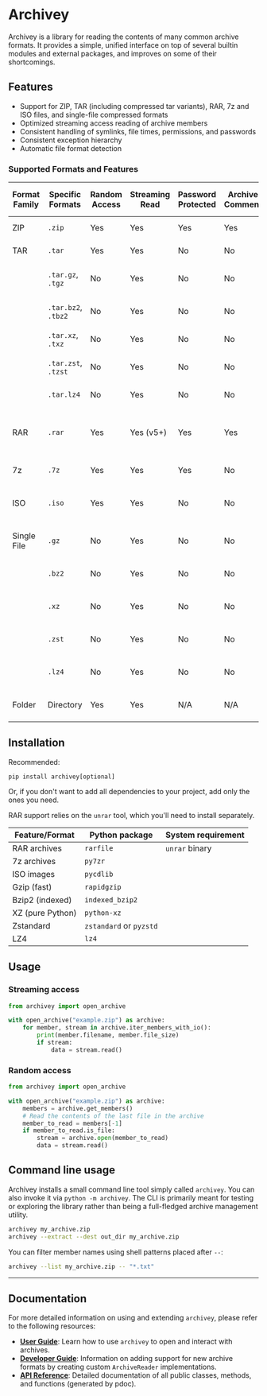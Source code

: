 # Archivey

Archivey is a library for reading the contents of many common archive formats. It provides a simple, unified interface on top of several builtin modules and external packages, and improves on some of their shortcomings.


## Features

- Support for ZIP, TAR (including compressed tar variants), RAR, 7z and ISO files, and single-file compressed formats
- Optimized streaming access reading of archive members
- Consistent handling of symlinks, file times, permissions, and passwords
- Consistent exception hierarchy
- Automatic file format detection

### Supported Formats and Features

| Format Family | Specific Formats                                  | Random Access | Streaming Read | Password Protected | Archive Comment | Solid Archives | Multi-file Archives | Notes                                              |
|---------------|---------------------------------------------------|---------------|----------------|--------------------|-----------------|----------------|---------------------|----------------------------------------------------|
| ZIP           | `.zip`                                            | Yes           | Yes            | Yes                | Yes             | N/A            | Yes                 | Wide compatibility.                                |
| TAR           | `.tar`                                            | Yes           | Yes            | No                 | No              | N/A            | Yes                 | Basic TAR format.                                  |
|               | `.tar.gz`, `.tgz`                                 | No            | Yes            | No                 | No              | N/A            | Yes                 | TAR with Gzip compression.                         |
|               | `.tar.bz2`, `.tbz2`                               | No            | Yes            | No                 | No              | N/A            | Yes                 | TAR with Bzip2 compression.                        |
|               | `.tar.xz`, `.txz`                                 | No            | Yes            | No                 | No              | N/A            | Yes                 | TAR with XZ compression.                           |
|               | `.tar.zst`, `.tzst`                               | No            | Yes            | No                 | No              | N/A            | Yes                 | TAR with Zstandard compression.                    |
|               | `.tar.lz4`                                        | No            | Yes            | No                 | No              | N/A            | Yes                 | TAR with LZ4 compression.                          |
| RAR           | `.rar`                                            | Yes           | Yes (v5+)      | Yes                | Yes             | Yes            | Yes                 | Requires `unrar` binary. Streaming for RAR5+ only. |
| 7z            | `.7z`                                             | Yes           | Yes            | Yes                | No              | Yes            | Yes                 | Requires `py7zr`.                                  |
| ISO           | `.iso`                                            | Yes           | Yes            | No                 | No              | N/A            | Yes                 | ISO 9660 images. Requires `pycdlib`.               |
| Single File   | `.gz`                                             | No            | Yes            | No                 | No              | N/A            | No                  | Gzip compressed single file.                       |
|               | `.bz2`                                            | No            | Yes            | No                 | No              | N/A            | No                  | Bzip2 compressed single file.                      |
|               | `.xz`                                             | No            | Yes            | No                 | No              | N/A            | No                  | XZ compressed single file.                         |
|               | `.zst`                                            | No            | Yes            | No                 | No              | N/A            | No                  | Zstandard compressed single file.                  |
|               | `.lz4`                                            | No            | Yes            | No                 | No              | N/A            | No                  | LZ4 compressed single file.                        |
| Folder        | Directory                                         | Yes           | Yes            | N/A                | N/A             | N/A            | Yes                 | Treats a directory as an archive.                  |

## Installation

Recommended:
```
pip install archivey[optional]
```
Or, if you don't want to add all dependencies to your project, add only the ones you need.

RAR support relies on the `unrar` tool, which you'll need to install separately.

| Feature/Format | Python package | System requirement |
| --- | --- | --- |
| RAR archives | `rarfile` | `unrar` binary |
| 7z archives | `py7zr` | |
| ISO images | `pycdlib` | |
| Gzip (fast) | `rapidgzip` | |
| Bzip2 (indexed) | `indexed_bzip2` | |
| XZ (pure Python) | `python-xz` | |
| Zstandard | `zstandard` or `pyzstd` | |
| LZ4 | `lz4` | |

## Usage

### Streaming access
```python
from archivey import open_archive

with open_archive("example.zip") as archive:
    for member, stream in archive.iter_members_with_io():
        print(member.filename, member.file_size)
        if stream:
            data = stream.read()
```

### Random access
```python
from archivey import open_archive

with open_archive("example.zip") as archive:
    members = archive.get_members()
    # Read the contents of the last file in the archive
    member_to_read = members[-1]
    if member_to_read.is_file:
        stream = archive.open(member_to_read)
        data = stream.read()
```

## Command line usage

Archivey installs a small command line tool simply called `archivey`.
You can also invoke it via `python -m archivey`.
The CLI is primarily meant for testing or exploring the library rather than
being a full-fledged archive management utility.

```bash
archivey my_archive.zip
archivey --extract --dest out_dir my_archive.zip
```

You can filter member names using shell patterns placed after `--`:

```bash
archivey --list my_archive.zip -- "*.txt"
```

---

## Documentation

For more detailed information on using and extending `archivey`, please refer to the following resources:

*   **[User Guide](docs/user_guide.md)**: Learn how to use `archivey` to open and interact with archives.
*   **[Developer Guide](docs/developer_guide.md)**: Information on adding support for new archive formats by creating custom `ArchiveReader` implementations.
*   **[API Reference](docs/api/archivey/index.html)**: Detailed documentation of all public classes, methods, and functions (generated by pdoc).

